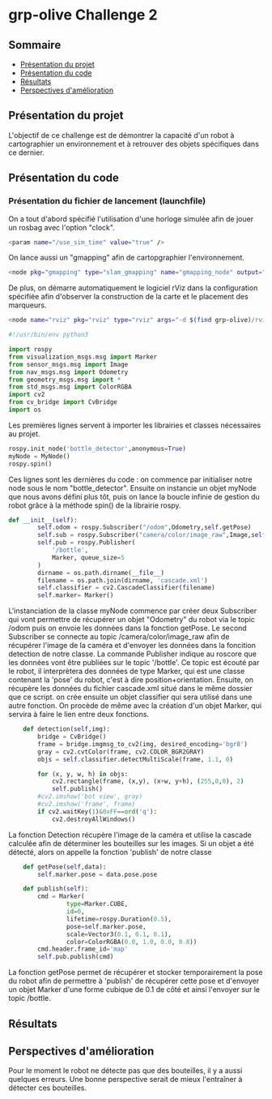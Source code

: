 # grp-olive Challenge 2
## Sommaire
- [Présentation du projet](#Présentation-du-projet)
- [Présentation du code](#Présentation-du-code)
- [Résultats](#Résultats)
- [Perspectives d'amélioration](#Perspectives-d'amélioration)
## Présentation du projet
L'objectif de ce challenge est de démontrer la capacité d'un robot à cartographier un environnement et à retrouver des objets spécifiques dans ce dernier.
## Présentation du code

### Présentation du fichier de lancement (launchfile)
On a tout d'abord spécifié l'utilisation d'une horloge simulée afin de jouer un rosbag avec l'option "clock".
```bash
<param name="/use_sim_time" value="true" />
```
On lance aussi un "gmapping" afin de cartopgraphier l'environnement.
```bash
<node pkg="gmapping" type="slam_gmapping" name="gmapping_node" output="screen" >
```
De plus, on démarre automatiquement le logiciel rViz dans la configuration spécifiée afin d'observer la construction de la carte et le placement des marqueurs.
```bash
<node name="rviz" pkg="rviz" type="rviz" args="-d $(find grp-olive)/rviz/challenge2.rviz"/>
```

```python
#!/usr/bin/env python3

import rospy
from visualization_msgs.msg import Marker
from sensor_msgs.msg import Image
from nav_msgs.msg import Odometry
from geometry_msgs.msg import *
from std_msgs.msg import ColorRGBA
import cv2
from cv_bridge import CvBridge
import os
```
Les premières lignes servent à importer les librairies et classes nécessaires au projet.
```python
rospy.init_node('bottle_detector',anonymous=True)
myNode = MyNode()
rospy.spin()
```
Ces lignes sont les dernières du code : on commence par initialiser notre node sous le nom "bottle_detector". Ensuite on instancie un objet myNode que nous avons défini plus tôt, puis on lance la boucle infinie de gestion du robot grâce à la méthode spin() de la librairie rospy.
```python
def __init__(self):
        self.odom = rospy.Subscriber("/odom",Odometry,self.getPose)
        self.sub = rospy.Subscriber("camera/color/image_raw",Image,self.detection)
        self.pub = rospy.Publisher(
            '/bottle',
            Marker, queue_size=5
        )
        dirname = os.path.dirname(__file__)
        filename = os.path.join(dirname, 'cascade.xml')
        self.classifier = cv2.CascadeClassifier(filename)
        self.marker= Marker()

```
L'instanciation de la classe myNode commence par créer deux Subscriber qui vont permettre de récupérer un objet "Odometry" du robot via le topic 
/odom puis on envoie les données dans la fonction getPose. Le second Subscriber se connecte au topic /camera/color/image_raw afin de récupérer l'image de la caméra et d'envoyer les données dans la foncition detection de notre classe.  La commande Publisher indique au roscore que les données vont être publiées sur le topic '/bottle'. Ce topic est écouté par le robot, il interprètera des données de type Marker, qui est une classe contenant la 'pose' du robot, c'est à dire position+orientation. Ensuite, on récupère les données du fichier cascade.xml situé dans le même dossier que ce script. on crée ensuite un objet classifier qui sera utilisé dans une autre fonction. On procède de même avec la création d'un objet Marker, qui servira à faire le lien entre deux fonctions. 
```python
    def detection(self,img):
        bridge = CvBridge()
        frame = bridge.imgmsg_to_cv2(img, desired_encoding='bgr8')
        gray = cv2.cvtColor(frame, cv2.COLOR_BGR2GRAY)
        objs = self.classifier.detectMultiScale(frame, 1.1, 0)

        for (x, y, w, h) in objs:
            cv2.rectangle(frame, (x,y), (x+w, y+h), (255,0,0), 2)
            self.publish()
        #cv2.imshow('bot view', gray)
        #cv2.imshow('frame', frame)
        if cv2.waitKey(1)&0xFF==ord('q'):
            cv2.destroyAllWindows()
```
La fonction Detection récupère l'image de la caméra et utilise la cascade calculée afin de déterminer les bouteilles sur les images. Si un objet a été détecté, alors on appelle la fonction 'publish' de notre classe
```python
    def getPose(self,data):
        self.marker.pose = data.pose.pose

    def publish(self):
        cmd = Marker(
                type=Marker.CUBE,
                id=0,
                lifetime=rospy.Duration(0.5),
                pose=self.marker.pose,
                scale=Vector3(0.1, 0.1, 0.1),
                color=ColorRGBA(0.0, 1.0, 0.0, 0.8))
        cmd.header.frame_id='map'
        self.pub.publish(cmd)
```
La fonction getPose permet de récupérer et stocker temporairement la pose du robot afin de permettre à 'publish' de récupérer cette pose et d'envoyer un objet Marker d'une forme cubique de 0.1 de côté et ainsi l'envoyer sur le topic /bottle.
## Résultats
## Perspectives d'amélioration
Pour le moment le robot ne détecte pas que des bouteilles, il y a aussi quelques erreurs. Une bonne perspective serait de mieux l'entraîner à détecter ces bouteilles.
